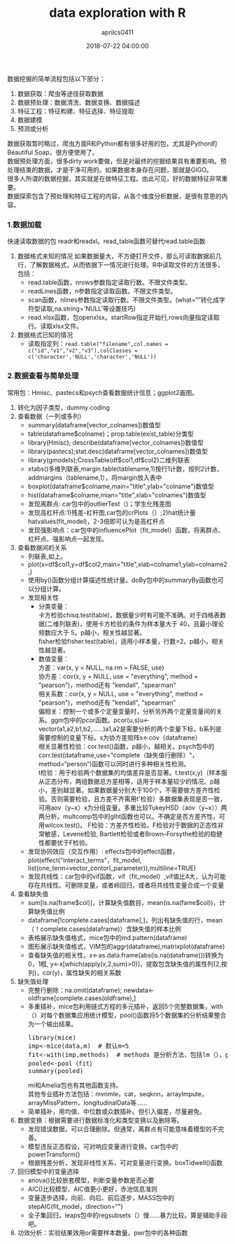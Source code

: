 ﻿---
layout: post
title: data exploration with R
date: 2018-07-22 04:00:00
tags: exploration R
author: aprilcs0411
---





   
<p>数据挖掘的简单流程包括以下部分：</p>
<ol>
<li>数据获取：爬虫等途径获取数据</li>
<li>数据预处理：数据清洗、数据变换、数据描述</li>
<li>特征工程：特征构建、特征选择、特征提取</li>
<li>数据建模</li>
<li>预测或分析</li>
</ol>
数据获取暂时略过，爬虫方面R和Python都有很多好用的包，尤其是Python的Beautiful Soap，很方便使用了。<br/>
数据预处理方面，很多dirty work要做，但是对最终的挖掘结果具有重要影响。预处理结束的数据，才是干净可用的。如果数据本身存在问题，那就是GIGO。<br/>
很多人所谓的数据挖掘，其实就是在做特征工程。由此可见，好的数据特征非常重要。<br/>
数据探索包含了预处理和特征工程的内容，从各个维度分析数据，是很有意思的内容。<br/>

<h3 >1.数据加载</h3>
快速读取数据的包 readr和readxl。read_table函数可替代read.table函数
<ol>
<li>数据格式未知的情况
如果数据量大，不方便打开文件，那么可读取数据前几行，了解数据格式，从而依据下一情况进行处理。R中读取文件的方法很多，包括：
<ul>
<li>read.table函数，nrows参数指定读取行数。不限文件类型。</li>
<li>readLines函数，n参数指定读取函数。不限文件类型。</li>
<li>scan函数，nlines参数指定读取行数。不限文件类型。(what=“”转化成字符型读取,na.string='NULL'等设置技巧)</li>
<li>read.xlsx函数，包openxlsx。startRow指定开始行,rows向量指定读取行。读取xlsx文件。</li>
</ul>
</li>
<li>数据格式已知的情况
<ul>
<li>读取指定列：<code>read.table("filename",col.names = c("id","v1","v2","v3"),colClasses = c('character','NULL','character','NULL'))</code></li>
</ul>
</li>
</ol>
<h3>2.数据查看与简单处理</h3>
<p>常用包：Hmisc、pastecs和psych查看数据统计信息；ggplot2画图。</p>
<ol>
<li>转化为因子类型，dummy coding
</li>
<li>查看数据（一列或多列）
<ul>
<li>summary(dataframe[vector_colnames])数值型</li>
<li>table(dataframe$colname)；prop.table(exist_table)分类型</li>
<li>library(Hmisc); describe(dataframe[vector_colnames])数值型</li>
<li>library(pastecs);stat.desc(dataframe[vector_colnames])数值型</li>
<li>library(gmodels);CrossTable(df$col1,df$col2)二维列联表</li>
<li>xtabs()多维列联表,margin.table(tablename,1)按行1计数，按列2计数，addmargins（tablename,1），将margin放入表中</li>
<li>boxplot(dataframe$colname,main="title",ylab="colname")数值型</li>
<li>hist(dataframe$colname,mian="title",xlab="colnames")数值型</li>
<li>发现离群点: car包中的outlierTest（)；学生化残差图</li>
<li>发现高杠杆点:1)残差-杠杆图,car包的crPlots（）;2)hat统计量hatvalues(fit_model)，2-3倍即可认为是高杠杆点</li>
<li>发现强影响点：car包中的influencePlot（fit_model）函数，将离群点、杠杆点、强影响点一起发现。</li>
</ul>
</li>
<li>查看数据间的关系
<ul>
<li>列联表,如上。</li>
<li>plot(x=df$col1,y=df$col2,main="title",xlab=colname1,ylab=colname2,)</li>
<li>使用by()函数分组计算描述性统计量。doBy包中的summaryBy函数也可以分组计算。</li>
<li>发现相关性
<ul>
<li>分类变量：</li>
卡方检验chisq.test(table)，数据量少时有可能不准确。对于四格表数据(二维列联表)，使用卡方检验的条件为样本量大于 40，且最小理论频数应大于 5。p越小，相关性越显著。<br/>
fisher检验fisher.test(table)，适用小样本量，行数>2。p越小，相关性越显著。
<li>数值变量：</li>
方差：var(x, y = NULL, na.rm = FALSE, use)<br/>
协方差：cov(x, y = NULL, use = "everything",    method = "pearson")，method还有 "kendall", "spearman"<br/>
相关系数：cor(x, y = NULL, use = "everything",    method = "pearson")，method还有 "kendall", "spearman"<br/>
偏相关：控制一个或多个定量变量时，分析另外两个定量变量间的关系。ggm包中的pcor函数。pcor(u,s)u<-vector(a1,a2,b1,b2,……)a1,a2是需要分析的两个变量下标，b系列是需要控制的变量下标。s为协方差矩阵s<-cov（dataframe）<br/>
相关显著性检验：cor.test()函数，p越小，越相关。psych包中的corr.test(dataframe,use="complete（缺失值行删除）"，method=“person”)函数可以同时进行多种相关性检测。<br/>
t检验：用于检验两个数据集的均值差异是否显著。t.test(x,y)（样本服从正态分布，两组数据总方差相等，适用于样本量较少的情况。p越小，差别越显著。如果数据量分别大于100个，不需要做方差齐性检验。否则需要检验，且方差不齐需用t'检验）多数据集表现是否一致，可用aov（y~x）x为分组变量。多重比较TukeyHSD（aov（y~x））两两分析。multcomp包中的glht函数也可以。不确定是否方差齐性，可用wilcox.test()。
F检验：方差齐性检验。F检验对于数据的正态性非常敏感，Levene检验, Bartlett检验或者Brown–Forsythe检验的稳健性都要优于F检验。
</ul>
</li>
<li>发现协同效应（交互作用）: effects包中的effect函数，plot(effect("interact_terms"，fit_model, list(one_term=vector_contorl_parameter)),multiline=TRUE)</li>
<li>发现共线性：car包中的vif函数，vif（fit_model）,vif值比4大，认为可能存在共线性。可删除变量，或者岭回归，或者将共线性变量合成一个变量</li>
</ul>
</li>
<amp-img src="{{ site.baseurl }}assets/images/methods.jpg" width="406" height="281" layout="responsive" alt="" class="mb3"></amp-img>
<li>查看缺失值
<ul>
<li>sum[is.na(frame$col)]，计算缺失值数目，mean(is.na(fame$col))，计算缺失值比例</li>
<li>dataframe[!complete.cases[dataframe],]，列出有缺失值的行，mean（！complete.cases(dataframe)）含缺失值的样本比例</li>
<li>表格展示缺失值格式，mice包中的md.pattern(dataframe)</li>
<li>图形展示缺失值格式，VIM包的aggr(dataframe),matrixplot(dataframe)</li>
<li>查看缺失值的相关性，x<-as.data.frame(abs(is.na(dataframe)))转换为0，1框, y<-x[which(apply(x,2,sum)>0)]，提取包含缺失值的属性列(2,按列)，cor(y)，属性缺失的相关系数</li>
</ul>
</li>
<li>缺失值处理
<ul>
<li>完整行删除：na.omit(dataframe); newdata<-oldframe[complete.cases(oldframe),]</li>
<li>多重插补，mice包利用链式方程的多元插补，返回5个完整数据集，with（）对每个数据集应用统计模型，pool()函数将5个数据集的分析结果整合为一个输出结果。<br/>
<pre>
library(mice)
imp<-mice(data,m)  # 默认m=5
fit<-with(imp,methods)  # methods 是分析方法，包括lm（），glm（）nbrm（）等, fit为列表，包含m个分析结果。
pooled<-pool（fit）
summary(pooled)
</pre>
mi和Amelia包也有其他函数支持。<br/>
其他专业插补方法包括：mvnmle，cat，seqknn，arrayImpute，arrayMissPattern，longitudinalData等……
</li>
<li>简单插补，用均值、中位数或众数插补。但引入偏差，尽量避免。</li>
</ul>
</li>
<li>数据变换：根据需要进行数据标准化和类型变换以及删除等。
<ul>
<li>发现错误数据，可以合理删除。但通常，离群点有可能意味着模型的不完善。</li>
<li>模型违反正态假设，可对响应变量进行变换。car包中的powerTransform()</li>
<li>根据残差分析，发现非线性关系，可对变量进行变换。boxTidwell()函数</li>
</ul>
</li>
<li>回归模型中的变量选择
<ul>
<li>anova()比较嵌套模型，判断变量参数是否必要</li>
<li>AIC()比较模型，AIC值更小更好，赤池信息准则</li>
<li>变量逐步选择，向前、向后、前后逐步，MASS包中的stepAIC(fit_model，direction="")</li>
<li>全子集回归，leaps包中的regsubsets（）慢……暴力比较。算是辅助手段吧。</li>
</ul>
</li>
<li>功效分析：实验结果效用or需要样本数量。pwr包中的各种函数</li>
</ol>


